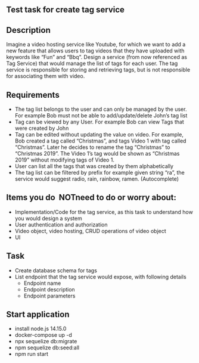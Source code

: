 ## Test task for create tag service

## Description

Imagine a video hosting service like Youtube, for which we want to add a new feature that allows
users to tag videos that they have uploaded with keywords like “Fun” and “Bbq”.
Design a service (from now referenced as Tag Service) that would manage the list of tags for each
user. The tag service is responsible for storing and retrieving tags, but is not responsible for
associating them with video.

## Requirements

- The tag list belongs to the user and can only be managed by the user. For example Bob
must not​ be able to add/update/delete John’s tag list
- Tag can be viewed by any User. For example Bob can view Tags that were created by John
- Tag can be edited without updating the value on video. For example, Bob created a tag
called “Christmas”, and tags Video 1 with tag called “Christmas”. Later he decides to
rename the tag “Christmas” to “Christmas 2019”. The Video 1’s tag would be shown as
“Christmas 2019” without modifying tags of Video 1.
- User can list all the tags that was created by them alphabetically
- The tag list can be filtered by prefix for example given string “ra”, the service would
suggest radio, rain, rainbow, ramen. (Autocomplete)

## Items you do ​ NOT​ need to do or worry about:
- Implementation/Code for the tag service, as this task to understand how you would design
a system
- User authentication and authorization
- Video object, video hosting, CRUD operations of video object
- UI

## Task

- Create database schema for tags
- List endpoint that the tag service would expose, with following details
  - Endpoint name
  - Endpoint description
  - Endpoint parameters

## Start application
- install node.js 14.15.0
- docker-compose up -d
- npx sequelize db:migrate
- npm sequelize db:seed:all
- npm run start
